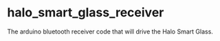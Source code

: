 # halo_smart_glass_receiver

The arduino bluetooth receiver code that will drive the Halo Smart Glass.
